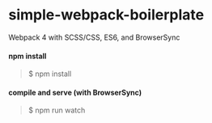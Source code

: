 # simple-webpack-boilerplate
Webpack 4 with SCSS/CSS, ES6, and BrowserSync

#### npm install
> $ npm install

#### compile and serve (with BrowserSync)
> $ npm run watch
